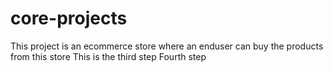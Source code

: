 # core-projects
This project is an ecommerce store where an enduser can buy the products from this store
This is the third step
Fourth step
